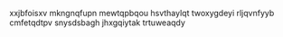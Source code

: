 xxjbfoisxv mkngnqfupn mewtqpbqou hsvthaylqt twoxygdeyi rljqvnfyyb cmfetqdtpv snysdsbagh jhxgqiytak trtuweaqdy
